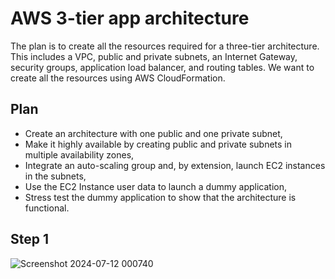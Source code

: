 # AWS 3-tier app architecture
The plan is to create all the resources required for a three-tier architecture. This includes a VPC, public and private subnets, 
an Internet Gateway, security groups, application load balancer, and routing tables. We want to create all the resources using 
AWS CloudFormation.
## Plan
- Create an architecture with one public and one private subnet,
- Make it highly available by creating public and private subnets in multiple availability zones,
- Integrate an auto-scaling group and, by extension, launch EC2 instances in the subnets,
- Use the EC2 Instance user data to launch a dummy application,
- Stress test the dummy application to show that the architecture is functional.

## Step 1
![Screenshot 2024-07-12 000740](https://github.com/user-attachments/assets/6df62c8e-872c-42d9-92de-979e520e962b)
